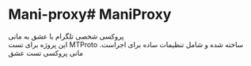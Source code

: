 # Mani-proxy# ManiProxy

پروکسی شخصی تلگرام با عشق به مانی  
این پروژه برای تست MTProto ساخته شده و شامل تنظیمات ساده برای اجراست.
مانی پروکسی تست عشق
